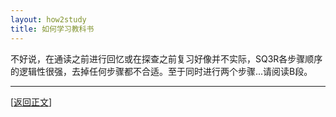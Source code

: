 ```yaml
---
layout: how2study
title: 如何学习教科书
---
```


不好说，在通读之前进行回忆或在探查之前复习好像并不实际，SQ3R各步骤顺序的逻辑性很强，去掉任何步骤都不合适。至于同时进行两个步骤...请阅读B段。

***

[[返回正文](how2study_2.html#asw36)]
